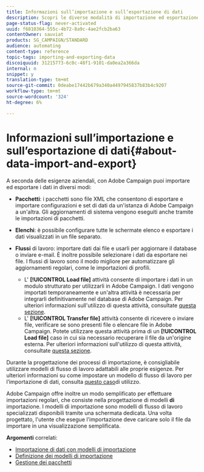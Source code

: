 ```yaml
---
title: Informazioni sull’importazione e sull’esportazione di dati
description: Scopri le diverse modalità di importazione ed esportazione dei dati con Adobe Campaign.
page-status-flag: never-activated
uuid: f6810364-555c-4b72-8a9c-4ae2fcb2ba63
contentOwner: sauviat
products: SG_CAMPAIGN/STANDARD
audience: automating
content-type: reference
topic-tags: importing-and-exporting-data
discoiquuid: 31215773-6c0c-48f1-9101-da0ea2a366da
internal: n
snippet: y
translation-type: tm+mt
source-git-commit: 0deabe17442b679a340a4497945837b83b4c9207
workflow-type: tm+mt
source-wordcount: '324'
ht-degree: 6%

---
```



# Informazioni sull’importazione e sull’esportazione di dati{#about-data-import-and-export}

A seconda delle esigenze aziendali, con Adobe Campaign puoi importare ed esportare i dati in diversi modi:

* **Pacchetti**: i pacchetti sono file XML che consentono di esportare e importare configurazioni e set di dati da un&#39;istanza di Adobe Campaign a un&#39;altra. Gli aggiornamenti di sistema vengono eseguiti anche tramite le importazioni di pacchetti.
* **Elenchi**: è possibile configurare tutte le schermate elenco e esportare i dati visualizzati in un file separato.
* **Flussi** di lavoro: importare dati dai file e usarli per aggiornare il database o inviare e-mail. È inoltre possibile selezionare i dati da esportare nei file. I flussi di lavoro sono il modo migliore per automatizzare gli aggiornamenti regolari, come le importazioni di profili.

   * L&#39; **[!UICONTROL Load file]** attività consente di importare i dati in un modulo strutturato per utilizzarli in Adobe Campaign. I dati vengono importati temporaneamente e un&#39;altra attività è necessaria per integrarli definitivamente nel database di Adobe Campaign. Per ulteriori informazioni sull&#39;utilizzo di questa attività, consultate [questa sezione](../../automating/using/load-file.md).
   * L&#39; **[!UICONTROL Transfer file]** attività consente di ricevere o inviare file, verificare se sono presenti file o elencare file in Adobe Campaign. Potete utilizzare questa attività prima di un **[!UICONTROL Load file]** caso in cui sia necessario recuperare il file da un&#39;origine esterna. Per ulteriori informazioni sull&#39;utilizzo di questa attività, consultate [questa sezione](../../automating/using/transfer-file.md).

Durante la progettazione dei processi di importazione, è consigliabile utilizzare modelli di flusso di lavoro adattabili alle proprie esigenze. Per ulteriori informazioni su come impostare un modello di flusso di lavoro per l’importazione di dati, consulta [questo caso](../../automating/using/creating-import-workflow-templates.md)di utilizzo.

Adobe Campaign offre inoltre un modo semplificato per effettuare importazioni regolari, che consiste nella progettazione di modelli **di** importazione. I modelli di importazione sono modelli di flusso di lavoro specializzati disponibili tramite una schermata dedicata. Una volta progettato, l&#39;utente che esegue l&#39;importazione deve caricare solo il file da importare in una visualizzazione semplificata.

**Argomenti** correlati:

* [Importazione di dati con modelli di importazione](../../automating/using/importing-data-with-import-templates.md)
* [Definizione dei modelli di importazione](../../automating/using/importing-data-with-import-templates.md#setting-up-import-templates)
* [Gestione dei pacchetti](../../automating/using/managing-packages.md)

